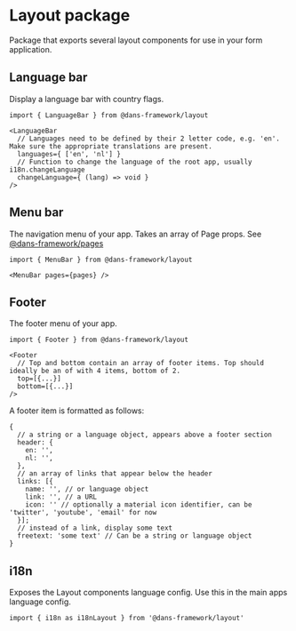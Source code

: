 # Layout package

Package that exports several layout components for use in your form application.

## Language bar

Display a language bar with country flags.

    import { LanguageBar } from @dans-framework/layout

    <LanguageBar
      // Languages need to be defined by their 2 letter code, e.g. 'en'. Make sure the appropriate translations are present.
      languages={ ['en', 'nl'] }
      // Function to change the language of the root app, usually i18n.changeLanguage
      changeLanguage={ (lang) => void }
    />

## Menu bar

The navigation menu of your app. Takes an array of Page props. See [@dans-framework/pages](/packages/pages/README.md)

    import { MenuBar } from @dans-framework/layout

    <MenuBar pages={pages} />

## Footer

The footer menu of your app.

    import { Footer } from @dans-framework/layout

    <Footer
      // Top and bottom contain an array of footer items. Top should ideally be an of with 4 items, bottom of 2.
      top=[{...}]
      bottom=[{...}]
    />

A footer item is formatted as follows:

    {
      // a string or a language object, appears above a footer section
      header: {
        en: '',
        nl: '',
      },
      // an array of links that appear below the header
      links: [{
        name: '', // or language object
        link: '', // a URL
        icon: '' // optionally a material icon identifier, can be 'twitter', 'youtube', 'email' for now
      }];
      // instead of a link, display some text
      freetext: 'some text' // Can be a string or language object
    }

## i18n

Exposes the Layout components language config. Use this in the main apps language config.

    import { i18n as i18nLayout } from '@dans-framework/layout'
